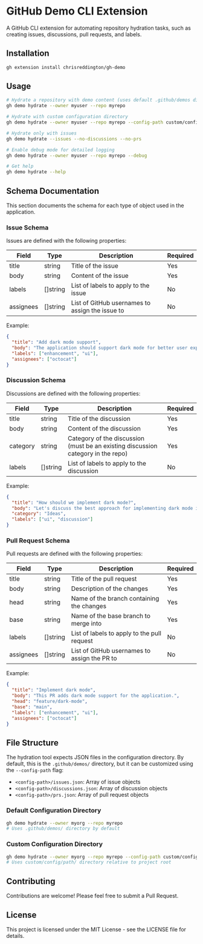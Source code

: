 # GitHub Demo CLI Extension

A GitHub CLI extension for automating repository hydration tasks, such as creating issues, discussions, pull requests, and labels.

## Installation

```bash
gh extension install chrisreddington/gh-demo
```

## Usage

```bash
# Hydrate a repository with demo content (uses default .github/demos directory)
gh demo hydrate --owner myuser --repo myrepo

# Hydrate with custom configuration directory
gh demo hydrate --owner myuser --repo myrepo --config-path custom/config/path

# Hydrate only with issues
gh demo hydrate --issues --no-discussions --no-prs

# Enable debug mode for detailed logging
gh demo hydrate --owner myuser --repo myrepo --debug

# Get help
gh demo hydrate --help
```

## Schema Documentation

This section documents the schema for each type of object used in the application.

### Issue Schema

Issues are defined with the following properties:

| Field     | Type     | Description                                   | Required |
|-----------|----------|-----------------------------------------------|----------|
| title     | string   | Title of the issue                            | Yes      |
| body      | string   | Content of the issue                          | Yes      |
| labels    | []string | List of labels to apply to the issue          | No       |
| assignees | []string | List of GitHub usernames to assign the issue to | No     |

Example:
```json
{
  "title": "Add dark mode support",
  "body": "The application should support dark mode for better user experience at night.",
  "labels": ["enhancement", "ui"],
  "assignees": ["octocat"]
}
```

### Discussion Schema

Discussions are defined with the following properties:

| Field    | Type     | Description                           | Required |
|----------|----------|---------------------------------------|----------|
| title    | string   | Title of the discussion               | Yes      |
| body     | string   | Content of the discussion             | Yes      |
| category | string   | Category of the discussion (must be an existing discussion category in the repo) | Yes |
| labels   | []string | List of labels to apply to the discussion | No    |

Example:
```json
{
  "title": "How should we implement dark mode?",
  "body": "Let's discuss the best approach for implementing dark mode in our application.",
  "category": "Ideas",
  "labels": ["ui", "discussion"]
}
```

### Pull Request Schema

Pull requests are defined with the following properties:

| Field     | Type     | Description                                   | Required |
|-----------|----------|-----------------------------------------------|----------|
| title     | string   | Title of the pull request                     | Yes      |
| body      | string   | Description of the changes                    | Yes      |
| head      | string   | Name of the branch containing the changes     | Yes      |
| base      | string   | Name of the base branch to merge into         | Yes      |
| labels    | []string | List of labels to apply to the pull request   | No       |
| assignees | []string | List of GitHub usernames to assign the PR to  | No       |

Example:
```json
{
  "title": "Implement dark mode",
  "body": "This PR adds dark mode support for the application.",
  "head": "feature/dark-mode",
  "base": "main",
  "labels": ["enhancement", "ui"],
  "assignees": ["octocat"]
}
```

## File Structure

The hydration tool expects JSON files in the configuration directory. By default, this is the `.github/demos/` directory, but it can be customized using the `--config-path` flag:

- `<config-path>/issues.json`: Array of issue objects
- `<config-path>/discussions.json`: Array of discussion objects
- `<config-path>/prs.json`: Array of pull request objects

### Default Configuration Directory

```bash
gh demo hydrate --owner myorg --repo myrepo
# Uses .github/demos/ directory by default
```

### Custom Configuration Directory

```bash
gh demo hydrate --owner myorg --repo myrepo --config-path custom/config/path
# Uses custom/config/path/ directory relative to project root
```

## Contributing

Contributions are welcome! Please feel free to submit a Pull Request.

## License

This project is licensed under the MIT License - see the LICENSE file for details.